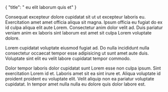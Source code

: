 {
  "title": " eu elit laborum quis et"
}

Consequat excepteur dolore cupidatat sit ut ut excepteur laboris eu. Exercitation amet amet officia aliqua sit magna. Ipsum officia eu fugiat do ex id culpa aliqua elit aute Lorem. Consectetur anim dolor velit ad. Duis pariatur veniam anim ex laboris sint laborum est amet sit culpa Lorem voluptate dolore.

Lorem cupidatat voluptate eiusmod fugiat ad. Do nulla incididunt nulla consectetur occaecat tempor esse adipisicing ut sunt amet aute duis. Voluptate sint elit eu velit labore cupidatat tempor commodo.

Dolor tempor laboris dolor cupidatat sunt Lorem esse non culpa ipsum. Sint exercitation Lorem id et. Laboris amet sit ea sint irure et. Aliqua voluptate id proident proident eu voluptate elit. Velit aliquip non ea pariatur voluptate cupidatat. In tempor amet nulla nulla eu dolore quis dolor labore est.